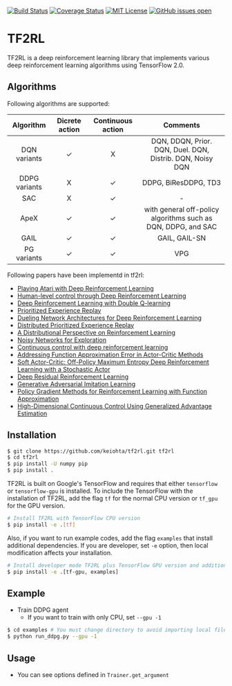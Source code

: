[![Build Status](https://travis-ci.org/keiohta/tf2rl.svg?branch=master)](https://travis-ci.org/keiohta/tf2rl)
[![Coverage Status](https://coveralls.io/repos/github/keiohta/tf2rl/badge.svg?branch=master)](https://coveralls.io/github/keiohta/tf2rl?branch=master)
[![MIT License](http://img.shields.io/badge/license-MIT-blue.svg?style=flat)](LICENSE)
[![GitHub issues open](https://img.shields.io/github/issues/keiohta/tf2rl.svg)]() 

# TF2RL
TF2RL is a deep reinforcement learning library that implements various deep reinforcement learning algorithms using TensorFlow 2.0.

## Algorithms
Following algorithms are supported:

|   Algorithm   | Dicrete action | Continuous action |                           Comments                           |
| :-----------: | :------------: | :---------------: | :----------------------------------------------------------: |
| DQN variants  |       ✓        |         X         |  DQN, DDQN, Prior. DQN, Duel. DQN, Distrib. DQN, Noisy DQN   |
| DDPG variants |       X        |         ✓         |                     DDPG, BiResDDPG, TD3                     |
|      SAC      |       X        |         ✓         |                              -                               |
|     ApeX      |       ✓        |         ✓         | with general off-policy algorithms such as DQN, DDPG, and SAC |
|     GAIL      |       ✓        |         ✓         |                        GAIL, GAIL-SN                         |
|  PG variants  |       ✓        |         ✓         |                             VPG                              |

Following papers have been implementd in tf2rl:

- [Playing Atari with Deep Reinforcement Learning](https://www.cs.toronto.edu/~vmnih/docs/dqn.pdf)
- [Human-level control through Deep Reinforcement Learning](https://storage.googleapis.com/deepmind-media/dqn/DQNNaturePaper.pdf)
- [Deep Reinforcement Learning with Double Q-learning](https://arxiv.org/abs/1509.06461)
- [Prioritized Experience Replay](https://arxiv.org/abs/1511.05952)
- [Dueling Network Architectures for Deep Reinforcement Learning](https://arxiv.org/abs/1511.06581)
- [Distributed Prioritized Experience Replay](<https://arxiv.org/abs/1803.00933>)
- [A Distributional Perspective on Reinforcement Learning](<https://arxiv.org/abs/1707.06887>)
- [Noisy Networks for Exploration](<https://arxiv.org/abs/1706.10295>)
- [Continuous control with deep reinforcement learning](https://arxiv.org/abs/1509.02971)
- [Addressing Function Approximation Error in Actor-Critic Methods](<https://arxiv.org/abs/1802.09477>)
- [Soft Actor-Critic: Off-Policy Maximum Entropy Deep Reinforcement Learning with a Stochastic Actor](<https://arxiv.org/abs/1801.01290>)
- [Deep Residual Reinforcement Learning](<https://arxiv.org/abs/1905.01072>)
- [Generative Adversarial Imitation Learning](<https://arxiv.org/abs/1606.03476>)
- [Policy Gradient Methods for Reinforcement Learning with Function Approximation](https://papers.nips.cc/paper/1713-policy-gradient-methods-for-reinforcement-learning-with-function-approximation.pdf)
- [High-Dimensional Continuous Control Using Generalized Advantage Estimation](https://arxiv.org/abs/1506.02438)



## Installation
```bash
$ git clone https://github.com/keiohta/tf2rl.git tf2rl
$ cd tf2rl
$ pip install -U numpy pip
$ pip install .
```

TF2RL is built on Google's TensorFlow and requires that either `tensorflow` or `tensorflow-gpu` is installed.
To include the TensorFlow with the installation of TF2RL, add the flag `tf` for the normal CPU version or `tf_gpu` for the GPU version.
```bash
# Install TF2RL with TensorFlow CPU version
$ pip install -e .[tf]
```

Also, if you want to run example codes, add the flag `examples` that install additional dependencies.
If you are developer, set `-e` option, then local modification affects your installation.
```bash
# Install developer mode TF2RL plus TensorFlow GPU version and additional dependencies to run examples
$ pip install -e .[tf-gpu, examples]
```

## Example
- Train DDPG agent
  - If you want to train with only CPU, set `--gpu -1`

```bash
$ cd examples # You must change directory to avoid importing local files.
$ python run_ddpg.py --gpu -1
```

## Usage
- You can see options defined in `Trainer.get_argument`
